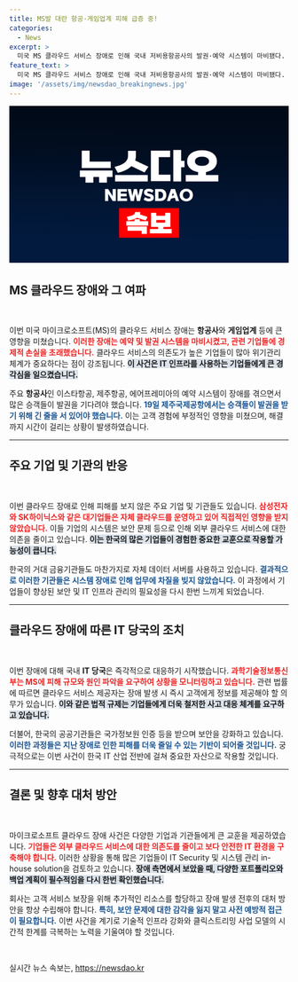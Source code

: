 ```yaml
---
title: MS발 대란 항공·게임업계 피해 급증 중!
categories:
  - News
excerpt: >
  미국 MS 클라우드 서비스 장애로 인해 국내 저비용항공사의 발권·예약 시스템이 마비됐다. 그러나 삼성, SK하이닉스 등 주요 기업은 피해가 없는 상황이다. IT당국은 한국 MS에 장애 원인 및 피해 규모를 파악하라고 요청했으며, 전체적인 상황은 비상 대응 중이다.
feature_text: >
  미국 MS 클라우드 서비스 장애로 인해 국내 저비용항공사의 발권·예약 시스템이 마비됐다. 그러나 삼성, SK하이닉스 등 주요 기업은 피해가 없는 상황이다. IT당국은 한국 MS에 장애 원인 및 피해 규모를 파악하라고 요청했으며, 전체적인 상황은 비상 대응 중이다.
image: '/assets/img/newsdao_breakingnews.jpg'
---
```


<p><img src="/assets/img/newsdao_breakingnews.jpg" alt="pcversion 속보" /></p>

<h2 data-ke-size="size26">MS 클라우드 장애와 그 여파</h2>

<p data-ke-size="size16">&nbsp;</p>

<p>이번 미국 마이크로소프트(MS)의 클라우드 서비스 장애는 <strong>항공사</strong>와 <strong>게임업계</strong> 등에 큰 영향을 미쳤습니다. <b><span style="color: #ee2323;">이러한 장애는 예약 및 발권 시스템을 마비시켰고, 관련 기업들에 경제적 손실을 초래했습니다.</span></b> 클라우드 서비스의 의존도가 높은 기업들이 많아 위기관리 체계가 중요하다는 점이 강조됩니다. <b><span style="background-color: #21538527;">이 사건은 IT 인프라를 사용하는 기업들에게 큰 경각심을 일으켰습니다.</span></b></p>

<p>주요 <strong>항공사</strong>인 이스타항공, 제주항공, 에어프레미아의 예약 시스템이 장애를 겪으면서 많은 승객들이 발권을 기다려야 했습니다. <b><span style="color: #1a5490;">19일 제주국제공항에서는 승객들이 발권을 받기 위해 긴 줄을 서 있어야 했습니다.</span></b> 이는 고객 경험에 부정적인 영향을 미쳤으며, 해결까지 시간이 걸리는 상황이 발생하였습니다.</p>

<hr>

<h2 data-ke-size="size26">주요 기업 및 기관의 반응</h2>

<p data-ke-size="size16">&nbsp;</p>

<p>이번 클라우드 장애로 인해 피해를 보지 않은 주요 기업 및 기관들도 있습니다. <b><span style="color: #ee2323;">삼성전자와 SK하이닉스와 같은 대기업들은 자체 클라우드를 운영하고 있어 직접적인 영향을 받지 않았습니다.</span></b> 이들 기업의 시스템은 보안 문제 등으로 인해 외부 클라우드 서비스에 대한 의존을 줄이고 있습니다. <b><span style="background-color: #21538527;">이는 한국의 많은 기업들이 경험한 중요한 교훈으로 작용할 가능성이 큽니다.</span></b></p>

<p>한국의 거대 금융기관들도 마찬가지로 자체 데이터 서버를 사용하고 있습니다. <b><span style="color: #1a5490;">결과적으로 이러한 기관들은 시스템 장애로 인해 업무에 차질을 빚지 않았습니다.</span></b> 이 과정에서 기업들이 향상된 보안 및 IT 인프라 관리의 필요성을 다시 한번 느끼게 되었습니다.</p>

<hr>

<h2 data-ke-size="size26">클라우드 장애에 따른 IT 당국의 조치</h2>

<p data-ke-size="size16">&nbsp;</p>

<p>이번 장애에 대해 국내 <strong>IT 당국</strong>은 즉각적으로 대응하기 시작했습니다. <b><span style="color: #ee2323;">과학기술정보통신부는 MS에 피해 규모와 원인 파악을 요구하여 상황을 모니터링하고 있습니다.</span></b> 관련 법률에 따르면 클라우드 서비스 제공자는 장애 발생 시 즉시 고객에게 정보를 제공해야 할 의무가 있습니다. <b><span style="background-color: #21538527;">이와 같은 법적 규제는 기업들에게 더욱 철저한 사고 대응 체계를 요구하고 있습니다.</span></b></p>

<p>더불어, 한국의 공공기관들은 국가정보원 인증 등을 받으며 보안을 강화하고 있습니다. <b><span style="color: #1a5490;">이러한 과정들은 지난 장애로 인한 피해를 더욱 줄일 수 있는 기반이 되어줄 것입니다.</span></b> 궁극적으로는 이번 사건이 한국 IT 산업 전반에 걸쳐 중요한 자산으로 작용할 것입니다.</p>

<hr>

<h2 data-ke-size="size26">결론 및 향후 대처 방안</h2>

<p data-ke-size="size16">&nbsp;</p>

<p>마이크로소프트 클라우드 장애 사건은 다양한 기업과 기관들에게 큰 교훈을 제공하였습니다. <b><span style="color: #ee2323;">기업들은 외부 클라우드 서비스에 대한 의존도를 줄이고 보다 안전한 IT 환경을 구축해야 합니다.</span></b> 이러한 상황을 통해 많은 기업들이 IT Security 및 시스템 관리 in-house solution을 검토하고 있습니다. <b><span style="background-color: #21538527;">장애 측면에서 보았을 때, 다양한 포트폴리오와 백업 계획이 필수적임을 다시 한번 확인했습니다.</span></b></p>

<p>회사는 고객 서비스 보장을 위해 추가적인 리소스를 할당하고 장애 발생 전후의 대처 방안을 항상 수립해야 합니다. <b><span style="color: #1a5490;">특히, 보안 문제에 대한 감각을 잃지 말고 사전 예방적 접근이 필요합니다.</span></b> 이번 사건을 계기로 기술적 인프라 강화와 클릭스트리밍 사업 모델의 시간적 한계를 극복하는 노력을 기울여야 할 것입니다. </p>

<p data-ke-size="size16">&nbsp;</p>
실시간 뉴스 속보는, <a href="https://newsdao.kr" rel="dofollow">https://newsdao.kr</a>


